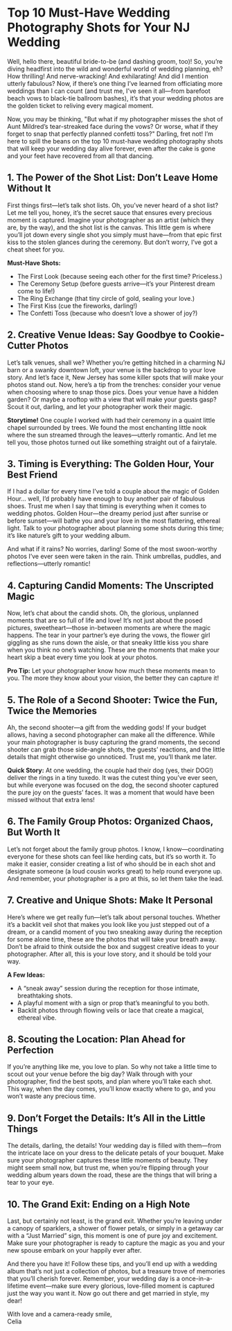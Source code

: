 # Top 10 Must-Have Wedding Photography Shots for Your NJ Wedding

Well, hello there, beautiful bride-to-be (and dashing groom, too)! So, you’re diving headfirst into the wild and wonderful world of wedding planning, eh? How thrilling! And nerve-wracking! And exhilarating! And did I mention utterly fabulous? Now, if there’s one thing I’ve learned from officiating more weddings than I can count (and trust me, I’ve seen it all—from barefoot beach vows to black-tie ballroom bashes), it’s that your wedding photos are the golden ticket to reliving every magical moment.

Now, you may be thinking, "But what if my photographer misses the shot of Aunt Mildred’s tear-streaked face during the vows? Or worse, what if they forget to snap that perfectly planned confetti toss?" Darling, fret not! I’m here to spill the beans on the top 10 must-have wedding photography shots that will keep your wedding day alive forever, even after the cake is gone and your feet have recovered from all that dancing.

## 1. The Power of the Shot List: Don’t Leave Home Without It

First things first—let’s talk shot lists. Oh, you’ve never heard of a shot list? Let me tell you, honey, it’s the secret sauce that ensures every precious moment is captured. Imagine your photographer as an artist (which they are, by the way), and the shot list is the canvas. This little gem is where you’ll jot down every single shot you simply must have—from that epic first kiss to the stolen glances during the ceremony. But don’t worry, I’ve got a cheat sheet for you.

**Must-Have Shots:**

- The First Look (because seeing each other for the first time? Priceless.)
- The Ceremony Setup (before guests arrive—it’s your Pinterest dream come to life!)
- The Ring Exchange (that tiny circle of gold, sealing your love.)
- The First Kiss (cue the fireworks, darling!)
- The Confetti Toss (because who doesn’t love a shower of joy?)

## 2. Creative Venue Ideas: Say Goodbye to Cookie-Cutter Photos

Let’s talk venues, shall we? Whether you’re getting hitched in a charming NJ barn or a swanky downtown loft, your venue is the backdrop to your love story. And let’s face it, New Jersey has some killer spots that will make your photos stand out. Now, here’s a tip from the trenches: consider your venue when choosing where to snap those pics. Does your venue have a hidden garden? Or maybe a rooftop with a view that will make your guests gasp? Scout it out, darling, and let your photographer work their magic.

**Storytime!**
One couple I worked with had their ceremony in a quaint little chapel surrounded by trees. We found the most enchanting little nook where the sun streamed through the leaves—utterly romantic. And let me tell you, those photos turned out like something straight out of a fairytale.

## 3. Timing is Everything: The Golden Hour, Your Best Friend

If I had a dollar for every time I’ve told a couple about the magic of Golden Hour… well, I’d probably have enough to buy another pair of fabulous shoes. Trust me when I say that timing is everything when it comes to wedding photos. Golden Hour—the dreamy period just after sunrise or before sunset—will bathe you and your love in the most flattering, ethereal light. Talk to your photographer about planning some shots during this time; it’s like nature’s gift to your wedding album.

And what if it rains? No worries, darling! Some of the most swoon-worthy photos I’ve ever seen were taken in the rain. Think umbrellas, puddles, and reflections—utterly romantic!

## 4. Capturing Candid Moments: The Unscripted Magic

Now, let’s chat about the candid shots. Oh, the glorious, unplanned moments that are so full of life and love! It’s not just about the posed pictures, sweetheart—those in-between moments are where the magic happens. The tear in your partner’s eye during the vows, the flower girl giggling as she runs down the aisle, or that sneaky little kiss you share when you think no one’s watching. These are the moments that make your heart skip a beat every time you look at your photos.

**Pro Tip:** Let your photographer know how much these moments mean to you. The more they know about your vision, the better they can capture it!

## 5. The Role of a Second Shooter: Twice the Fun, Twice the Memories

Ah, the second shooter—a gift from the wedding gods! If your budget allows, having a second photographer can make all the difference. While your main photographer is busy capturing the grand moments, the second shooter can grab those side-angle shots, the guests’ reactions, and the little details that might otherwise go unnoticed. Trust me, you’ll thank me later.

**Quick Story:**
At one wedding, the couple had their dog (yes, their DOG!) deliver the rings in a tiny tuxedo. It was the cutest thing you’ve ever seen, but while everyone was focused on the dog, the second shooter captured the pure joy on the guests’ faces. It was a moment that would have been missed without that extra lens!

## 6. The Family Group Photos: Organized Chaos, But Worth It

Let’s not forget about the family group photos. I know, I know—coordinating everyone for these shots can feel like herding cats, but it’s so worth it. To make it easier, consider creating a list of who should be in each shot and designate someone (a loud cousin works great) to help round everyone up. And remember, your photographer is a pro at this, so let them take the lead.

## 7. Creative and Unique Shots: Make It Personal

Here’s where we get really fun—let’s talk about personal touches. Whether it’s a backlit veil shot that makes you look like you just stepped out of a dream, or a candid moment of you two sneaking away during the reception for some alone time, these are the photos that will take your breath away. Don’t be afraid to think outside the box and suggest creative ideas to your photographer. After all, this is your love story, and it should be told your way.

**A Few Ideas:**

- A “sneak away” session during the reception for those intimate, breathtaking shots.
- A playful moment with a sign or prop that’s meaningful to you both.
- Backlit photos through flowing veils or lace that create a magical, ethereal vibe.

## 8. Scouting the Location: Plan Ahead for Perfection

If you’re anything like me, you love to plan. So why not take a little time to scout out your venue before the big day? Walk through with your photographer, find the best spots, and plan where you’ll take each shot. This way, when the day comes, you’ll know exactly where to go, and you won’t waste any precious time.

## 9. Don’t Forget the Details: It’s All in the Little Things

The details, darling, the details! Your wedding day is filled with them—from the intricate lace on your dress to the delicate petals of your bouquet. Make sure your photographer captures these little moments of beauty. They might seem small now, but trust me, when you’re flipping through your wedding album years down the road, these are the things that will bring a tear to your eye.

## 10. The Grand Exit: Ending on a High Note

Last, but certainly not least, is the grand exit. Whether you’re leaving under a canopy of sparklers, a shower of flower petals, or simply in a getaway car with a “Just Married” sign, this moment is one of pure joy and excitement. Make sure your photographer is ready to capture the magic as you and your new spouse embark on your happily ever after.

And there you have it! Follow these tips, and you’ll end up with a wedding album that’s not just a collection of photos, but a treasure trove of memories that you’ll cherish forever. Remember, your wedding day is a once-in-a-lifetime event—make sure every glorious, love-filled moment is captured just the way you want it. Now go out there and get married in style, my dear!

With love and a camera-ready smile,  
Celia
